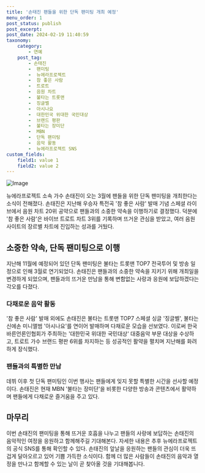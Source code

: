 ```yaml
---
title: '손태진 팬들을 위한 단독 팬미팅 개최 예정'
menu_order: 1
post_status: publish
post_excerpt: 
post_date: 2024-02-19 11:40:59
taxonomy:
    category:
        - 연예
    post_tag:
        - 손태진
        -  팬미팅
        -  뉴에라프로젝트
        -  참 좋은 사람
        -  트로트
        -  음원 차트
        -  불타는 트롯맨
        -  징글벨
        -  아시나요
        -  대한민국 위대한 국민대상
        -  브랜드 평판
        -  불타는 장미단
        -  MBN
        -  단독 팬미팅
        -  음악 활동
        -  뉴에라프로젝트 SNS
custom_fields:
    field1: value 1
    field2: value 2
---
```


![Image](https://ssl.pstatic.net/mimgnews/image/108/2024/02/13/0003214434_001_20240213072301184.jpg?type=w540)

뉴에라프로젝트 소속 가수 손태진이 오는 3월에 팬들을 위한 단독 팬미팅을 개최한다는 소식이 전해졌다. 손태진은 지난해 우승자 특전곡 '참 좋은 사람' 발매 기념 스페셜 라이브에서 음원 차트 20위 공약으로 팬들과의 소중한 약속을 이행하기로 결정했다. 덕분에 '참 좋은 사람'은 바이브 트로트 차트 3위를 기록하며 뜨거운 관심을 받았고, 여러 음원사이트의 장르별 차트에 진입하는 성과를 거뒀다.
## 소중한 약속, 단독 팬미팅으로 이행
지난해 11월에 예정되어 있던 단독 팬미팅은 불타는 트롯맨 TOP7 전국투어 및 방송 일정으로 인해 3월로 연기되었다. 손태진은 팬들과의 소중한 약속을 지키기 위해 개최일을 변경하게 되었으며, 팬들과의 뜨거운 만남을 통해 변함없는 사랑과 응원에 보답하겠다는 각오를 다졌다.
### 다채로운 음악 활동
'참 좋은 사람' 발매 외에도 손태진은 불타는 트롯맨 TOP7 스페셜 싱글 '징글벨', 불타는 신에손 미니앨범 '아시나요'를 연이어 발매하며 다채로운 모습을 선보였다. 이로써 한국바른언론인협회가 주최하는 '대한민국 위대한 국민대상' 대중음악 부문 대상을 수상하고, 트로트 가수 브랜드 평판 6위를 차지하는 등 성공적인 활약을 펼치며 지난해를 화려하게 장식했다.
### 팬들과의 특별한 만남
데뷔 이후 첫 단독 팬미팅인 이번 행사는 팬들에게 잊지 못할 특별한 시간을 선사할 예정이다. 손태진은 현재 MBN '불타는 장미단'을 비롯한 다양한 방송과 콘텐츠에서 활약하며 팬들에게 다채로운 즐거움을 주고 있다.
## 마무리
이번 손태진의 팬미팅을 통해 뜨거운 호흡을 나누고 팬들의 사랑에 보답하는 손태진의 음악적인 여정을 응원하고 함께해주길 기대해본다. 자세한 내용은 추후 뉴에라프로젝트의 공식 SNS를 통해 확인할 수 있다. 손태진의 앞날을 응원하는 팬들의 관심이 더욱 뜨겁게 달아오르고 있어 기쁨 가득한 소식이다. 함께 더 많은 사람들이 손태진의 음악과 열정을 만나고 함께할 수 있는 날이 곧 찾아올 것을 기대해봅니다.

